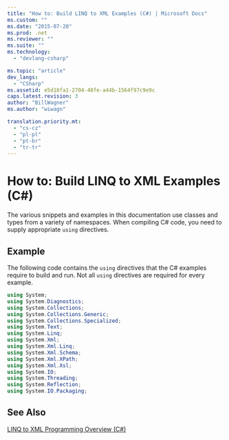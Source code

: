 ```yaml
---
title: "How to: Build LINQ to XML Examples (C#) | Microsoft Docs"
ms.custom: ""
ms.date: "2015-07-20"
ms.prod: .net
ms.reviewer: ""
ms.suite: ""
ms.technology: 
  - "devlang-csharp"

ms.topic: "article"
dev_langs: 
  - "CSharp"
ms.assetid: e5d18fa1-2704-48fe-a44b-1564f97c9e9c
caps.latest.revision: 3
author: "BillWagner"
ms.author: "wiwagn"

translation.priority.mt: 
  - "cs-cz"
  - "pl-pl"
  - "pt-br"
  - "tr-tr"
---
```

# How to: Build LINQ to XML Examples (C#)
The various snippets and examples in this documentation use classes and types from a variety of namespaces. When compiling C# code, you need to supply appropriate `using` directives.  
  
## Example  
 The following code contains the `using` directives that the C# examples require to build and run. Not all `using` directives are required for every example.  
  
```csharp  
using System;  
using System.Diagnostics;  
using System.Collections;  
using System.Collections.Generic;  
using System.Collections.Specialized;  
using System.Text;  
using System.Linq;  
using System.Xml;  
using System.Xml.Linq;  
using System.Xml.Schema;  
using System.Xml.XPath;  
using System.Xml.Xsl;  
using System.IO;  
using System.Threading;  
using System.Reflection;  
using System.IO.Packaging;  
```  
  
## See Also  
 [LINQ to XML Programming Overview (C#)](../../../../csharp/programming-guide/concepts/linq/linq-to-xml-programming-overview.md)